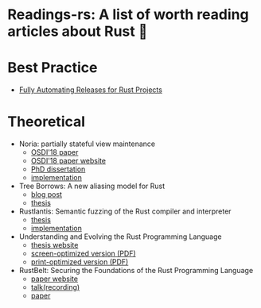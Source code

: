 # Readings-rs: A list of worth reading articles about Rust 🦀

# Best Practice
- [Fully Automating Releases for Rust Projects](https://blog.orhun.dev/automated-rust-releases/)

# Theoretical
- Noria: partially stateful view maintenance
    - [OSDI'18 paper](https://www.usenix.org/system/files/osdi18-gjengset.pdf)
    - [OSDI'18 paper website](https://www.usenix.org/conference/osdi18/presentation/gjengset)
    - [PhD dissertation](https://jon.thesquareplanet.com/papers/phd-thesis.pdf)
    - [implementation](https://github.com/mit-pdos/noria)
- Tree Borrows: A new aliasing model for Rust
    - [blog post](https://perso.crans.org/vanille/treebor/)
    - [thesis](https://github.com/Vanille-N/tree-borrows)
- Rustlantis: Semantic fuzzing of the Rust compiler and interpreter
    - [thesis](https://ethz.ch/content/dam/ethz/special-interest/infk/inst-pls/plf-dam/documents/StudentProjects/MasterTheses/2023-Andy-Thesis.pdf)
    - [implementation](https://github.com/cbeuw/rustlantis)
- Understanding and Evolving the Rust Programming Language
    - [thesis website](https://research.ralfj.de/thesis.html)
    - [screen-optimized version (PDF)](https://research.ralfj.de/phd/thesis-screen.pdf)
    - [print-optimized version (PDF)](https://research.ralfj.de/phd/thesis-print.pdf)
- RustBelt: Securing the Foundations of the Rust Programming Language
    - [paper website](https://plv.mpi-sws.org/rustbelt/popl18/)
    - [talk(recording)](https://www.youtube.com/watch?v=Cy9NUVaiYUg)
    - [paper](https://plv.mpi-sws.org/rustbelt/popl18/paper.pdf)
